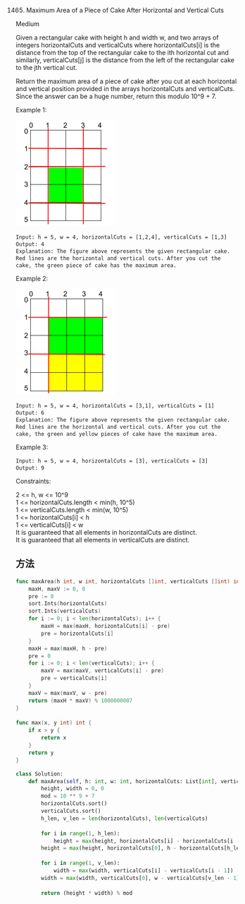 1465. Maximum Area of a Piece of Cake After Horizontal and Vertical Cuts


Medium


Given a rectangular cake with height h and width w, and two arrays of integers horizontalCuts and verticalCuts where horizontalCuts[i] is the distance from the top of the rectangular cake to the ith horizontal cut and similarly, verticalCuts[j] is the distance from the left of the rectangular cake to the jth vertical cut.

Return the maximum area of a piece of cake after you cut at each horizontal and vertical position provided in the arrays horizontalCuts and verticalCuts. Since the answer can be a huge number, return this modulo 10^9 + 7.

 

Example 1:

![1](1465-1.png)

```
Input: h = 5, w = 4, horizontalCuts = [1,2,4], verticalCuts = [1,3]
Output: 4 
Explanation: The figure above represents the given rectangular cake. Red lines are the horizontal and vertical cuts. After you cut the cake, the green piece of cake has the maximum area.
```

Example 2:

![2](1465-2.png)

```
Input: h = 5, w = 4, horizontalCuts = [3,1], verticalCuts = [1]
Output: 6
Explanation: The figure above represents the given rectangular cake. Red lines are the horizontal and vertical cuts. After you cut the cake, the green and yellow pieces of cake have the maximum area.
```

Example 3:

```
Input: h = 5, w = 4, horizontalCuts = [3], verticalCuts = [3]
Output: 9
```

Constraints:

2 <= h, w <= 10^9  
1 <= horizontalCuts.length < min(h, 10^5)  
1 <= verticalCuts.length < min(w, 10^5)  
1 <= horizontalCuts[i] < h  
1 <= verticalCuts[i] < w  
It is guaranteed that all elements in horizontalCuts are distinct.  
It is guaranteed that all elements in verticalCuts are distinct.


## 方法

```go
func maxArea(h int, w int, horizontalCuts []int, verticalCuts []int) int {
    maxH, maxV := 0, 0
	pre := 0
	sort.Ints(horizontalCuts)
	sort.Ints(verticalCuts)
	for i := 0; i < len(horizontalCuts); i++ {
		maxH = max(maxH, horizontalCuts[i] - pre)
		pre = horizontalCuts[i]
	}
	maxH = max(maxH, h - pre)
	pre = 0
	for i := 0; i < len(verticalCuts); i++ {
		maxV = max(maxV, verticalCuts[i] - pre)
		pre = verticalCuts[i]
	}
	maxV = max(maxV, w - pre)
	return (maxH * maxV) % 1000000007
}

func max(x, y int) int {
	if x > y {
		return x
	}
	return y
}
```


```python
class Solution:
    def maxArea(self, h: int, w: int, horizontalCuts: List[int], verticalCuts: List[int]) -> int:
        height, width = 0, 0
        mod = 10 ** 9 + 7
        horizontalCuts.sort()
        verticalCuts.sort()
        h_len, v_len = len(horizontalCuts), len(verticalCuts)

        for i in range(1, h_len):
            height = max(height, horizontalCuts[i] - horizontalCuts[i - 1])
        height = max(height, horizontalCuts[0], h - horizontalCuts[h_len - 1])

        for i in range(1, v_len):
            width = max(width, verticalCuts[i] - verticalCuts[i - 1])
        width = max(width, verticalCuts[0], w - verticalCuts[v_len - 1])

        return (height * width) % mod
```